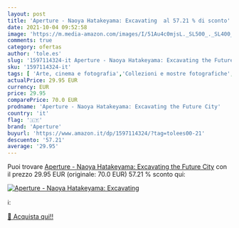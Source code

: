```yaml
---
layout: post
title: 'Aperture - Naoya Hatakeyama: Excavating  al 57.21 % di sconto'
date: 2021-10-04 09:52:58
image: 'https://m.media-amazon.com/images/I/51Au4c0mjsL._SL500_._SL400_.jpg'
comments: true
category: ofertas
author: 'tole.es'
slug: '1597114324-it Aperture - Naoya Hatakeyama: Excavating the Future City'
sku: '1597114324-it'
tags: [ 'Arte, cinema e fotografia','Collezioni e mostre fotografiche','Fotografia','Fotografia architettonica','Libri','Singoli fotografi','Storia dellarte per temi e concetti','Storia dellarte, teoria e critica','aperture', ]
actualPrice: 29.95 EUR
currency: EUR
price: 29.95
comparePrice: 70.0 EUR
prodname: 'Aperture - Naoya Hatakeyama: Excavating the Future City'
country: 'it'
flag: '🇮🇹'
brand: 'Aperture'
buyurl: 'https://www.amazon.it/dp/1597114324/?tag=tolees00-21'
descuento: '57.21'
average: '29.95'
---
```


Puoi trovare [Aperture - Naoya Hatakeyama: Excavating the Future City](https://www.amazon.it/dp/1597114324/?tag=tolees00-21) con il prezzo 29.95 EUR (originale: 70.0 EUR) 57.21 % sconto qui:

[![Aperture - Naoya Hatakeyama: Excavating ](https://m.media-amazon.com/images/I/51Au4c0mjsL._SL500_._SL400_.jpg)](https://www.amazon.it/dp/1597114324/?tag=tolees00-21)

ℹ️:


[🛒 Acquista qui!!](https://www.amazon.it/dp/1597114324/?tag=tolees00-21)
